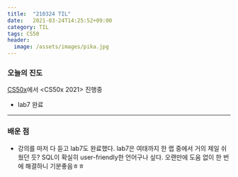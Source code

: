 ```yaml
---
title:  "210324 TIL"
date:   2021-03-24T14:25:52+09:00
category: TIL
tags: CS50
header:
  image: /assets/images/pika.jpg
---
```


<h3>오늘의 진도</h3>

[CS50x](https://cs50.harvard.edu/x/2021/)에서 <CS50x 2021> 진행중

 - lab7 완료
 
<hr>

<h3>배운 점</h3>

 - 강의를 마저 다 듣고 lab7도 완료했다. lab7은 여태까지 한 랩 중에서 거의 제일 쉬웠던 듯? SQL이 확실히 user-friendly한 언어구나 싶다. 오랜만에 도움 없이 한 번에 해결하니 기분좋음ㅎㅎ